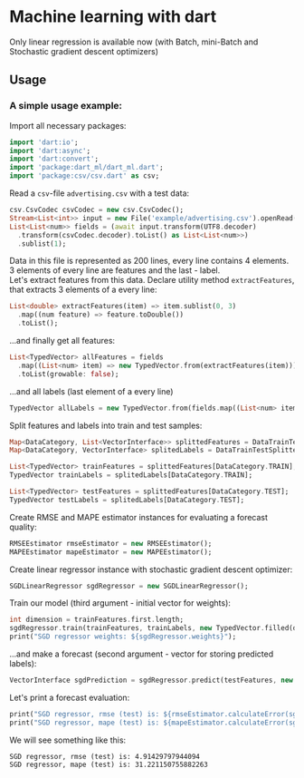 # Machine learning with dart

Only linear regression is available now (with Batch, mini-Batch and Stochastic gradient descent optimizers)

## Usage

### A simple usage example:

Import all necessary packages: 

````dart  
import 'dart:io';
import 'dart:async';
import 'dart:convert';
import 'package:dart_ml/dart_ml.dart';
import 'package:csv/csv.dart' as csv;
````

Read a `csv`-file `advertising.csv` with a test data:
````dart
csv.CsvCodec csvCodec = new csv.CsvCodec();
Stream<List<int>> input = new File('example/advertising.csv').openRead();
List<List<num>> fields = (await input.transform(UTF8.decoder)
  .transform(csvCodec.decoder).toList() as List<List<num>>)
  .sublist(1);
````

Data in this file is represented as 200 lines, every line contains 4 elements. 3 elements of every line are features and the last - label.  
Let's extract features from this data. Declare utility method `extractFeatures`, that extracts 3 elements of a every line: 
````dart
List<double> extractFeatures(item) => item.sublist(0, 3)
  .map((num feature) => feature.toDouble())
  .toList();
````

...and finally get all features:
```dart
List<TypedVector> allFeatures = fields
  .map((List<num> item) => new TypedVector.from(extractFeatures(item)))
  .toList(growable: false);
```

...and all labels (last element of a every line)
````dart
TypedVector allLabels = new TypedVector.from(fields.map((List<num> item) => item.last.toDouble()).toList());
````

Split features and labels into train and test samples:
````dart
Map<DataCategory, List<VectorInterface>> splittedFeatures = DataTrainTestSplitter.splitMatrix(allFeatures, .6);
Map<DataCategory, VectorInterface> splitedLabels = DataTrainTestSplitter.splitVector(allLabels, .6);

List<TypedVector> trainFeatures = splittedFeatures[DataCategory.TRAIN];
TypedVector trainLabels = splitedLabels[DataCategory.TRAIN];

List<TypedVector> testFeatures = splittedFeatures[DataCategory.TEST];
TypedVector testLabels = splitedLabels[DataCategory.TEST];
````

Create RMSE and MAPE estimator instances for evaluating a forecast quality:
````dart
RMSEEstimator rmseEstimator = new RMSEEstimator();
MAPEEstimator mapeEstimator = new MAPEEstimator();
````

Create linear regressor instance with stochastic gradient descent optimizer: 
````dart
SGDLinearRegressor sgdRegressor = new SGDLinearRegressor();
````

Train our model (third argument - initial vector for weights):
````dart
int dimension = trainFeatures.first.length;
sgdRegressor.train(trainFeatures, trainLabels, new TypedVector.filled(dimension, 0.0));
print("SGD regressor weights: ${sgdRegressor.weights}");
````

...and make a forecast (second argument - vector for storing predicted labels):
````dart
VectorInterface sgdPrediction = sgdRegressor.predict(testFeatures, new TypedVector.filled(testFeatures.length, 0.0));
````

Let's print a forecast evaluation:
````dart
print("SGD regressor, rmse (test) is: ${rmseEstimator.calculateError(sgdPrediction, testLabels)}");
print("SGD regressor, mape (test) is: ${mapeEstimator.calculateError(sgdPrediction, testLabels)}\n");
````

We will see something like this:
````
SGD regressor, rmse (test) is: 4.91429797944094
SGD regressor, mape (test) is: 31.221150755882263
````
